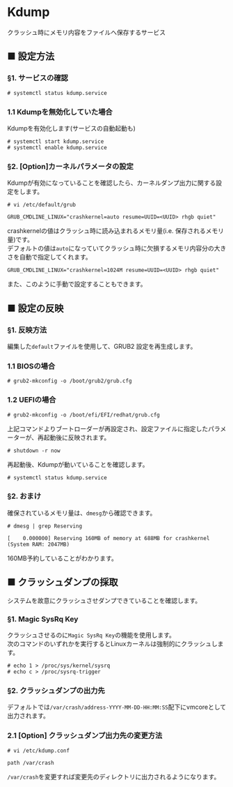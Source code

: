 # Kdump
クラッシュ時にメモリ内容をファイルへ保存するサービス
## ■ 設定方法
### §1. サービスの確認
```
# systemctl status kdump.service
```
### 1.1 Kdumpを無効化していた場合
Kdumpを有効化します(サービスの自動起動も)
```
# systemctl start kdump.service
# systemctl enable kdump.service
```
### §2. [Option]カーネルパラメータの設定
Kdumpが有効になっていることを確認したら、カーネルダンプ出力に関する設定をします。  
```
# vi /etc/default/grub
```
```
GRUB_CMDLINE_LINUX="crashkernel=auto resume=UUID=<UUID> rhgb quiet"
```
crashkernelの値はクラッシュ時に読み込まれるメモリ量(i.e. 保存されるメモリ量)です。  
デフォルトの値は```auto```になっていてクラッシュ時に欠損するメモリ内容分の大きさを自動で指定してくれます。  
```
GRUB_CMDLINE_LINUX="crashkernel=1024M resume=UUID=<UUID> rhgb quiet"
```
また、このように手動で設定することもできます。  
## ■ 設定の反映
### §1. 反映方法
編集した```default```ファイルを使用して、GRUB2 設定を再生成します。
### 1.1 BIOSの場合
```
# grub2-mkconfig -o /boot/grub2/grub.cfg
```
### 1.2 UEFIの場合
```
# grub2-mkconfig -o /boot/efi/EFI/redhat/grub.cfg
```
上記コマンドよりブートローダーが再設定され、設定ファイルに指定したパラメーターが、再起動後に反映されます。
```
# shutdown -r now
```
再起動後、Kdumpが動いていることを確認します。
```
# systemctl status kdump.service
```
### §2. おまけ
確保されているメモリ量は、```dmesg```から確認できます。
```
# dmesg | grep Reserving
```
```
[    0.000000] Reserving 160MB of memory at 688MB for crashkernel (System RAM: 2047MB)
```
160MB予約していることがわかります。
## ■ クラッシュダンプの採取
システムを故意にクラッシュさせダンプできていることを確認します。
### §1. Magic SysRq Key
クラッシュさせるのに```Magic SysRq Key```の機能を使用します。  
次のコマンドのいずれかを実行するとLinuxカーネルは強制的にクラッシュします。
```
# echo 1 > /proc/sys/kernel/sysrq
# echo c > /proc/sysrq-trigger
```
### §2. クラッシュダンプの出力先
デフォルトでは```/var/crash/address-YYYY-MM-DD-HH:MM:SS```配下にvmcoreとして出力されます。  

### 2.1 [Option] クラッシュダンプ出力先の変更方法
```
# vi /etc/kdump.conf
```
```
path /var/crash
```
```/var/crash```を変更すれば変更先のディレクトリに出力されるようになります。
